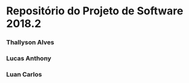 <h1>Repositório do Projeto de Software 2018.2</h1>

<p>
<h3>Thallyson Alves</h3>
<h3>Lucas Anthony</h3>
<h3>Luan Carlos</h3>
</p>
